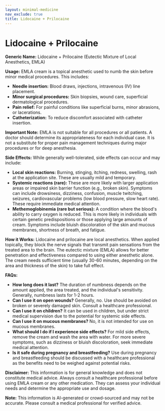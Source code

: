 ```yaml
---
layout: minimal-medicine
nav_exclude: true
title: Lidocaine + Prilocaine
---
```


# Lidocaine + Prilocaine

**Generic Name:** Lidocaine + Prilocaine (Eutectic Mixture of Local Anesthetics, EMLA)

**Usage:**  EMLA cream is a topical anesthetic used to numb the skin before minor medical procedures.  This includes:

* **Needle insertion:** Blood draws, injections, intravenous (IV) line placement.
* **Minor surgical procedures:**  Skin biopsies, wound care, superficial dermatological procedures.
* **Pain relief:**  For painful conditions like superficial burns, minor abrasions, or lacerations.
* **Catheterization:**  To reduce discomfort associated with catheter insertion.

**Important Note:**  EMLA is not suitable for all procedures or all patients.  A doctor should determine its appropriateness for each individual case.  It is not a substitute for proper pain management techniques during major procedures or for deep anesthesia.


**Side Effects:** While generally well-tolerated, side effects can occur and may include:

* **Local skin reactions:**  Burning, stinging, itching, redness, swelling, rash at the application site. These are usually mild and temporary.
* **Systemic reactions (rare):**  These are more likely with larger application areas or impaired skin barrier function (e.g., broken skin).  Symptoms can include drowsiness, dizziness, confusion, muscle twitching, seizures, cardiovascular problems (low blood pressure, slow heart rate).  These require immediate medical attention.
* **Methemoglobinemia (rare but serious):**  A condition where the blood's ability to carry oxygen is reduced.  This is more likely in individuals with certain genetic predispositions or those applying large amounts of cream. Symptoms include bluish discoloration of the skin and mucous membranes, shortness of breath, and fatigue.

**How it Works:** Lidocaine and prilocaine are local anesthetics.  When applied topically, they block the nerve signals that transmit pain sensations from the treated area to the brain.  The eutectic mixture (EMLA) allows for better penetration and effectiveness compared to using either anesthetic alone. The cream needs sufficient time (usually 30-60 minutes, depending on the area and thickness of the skin) to take full effect.


**FAQs:**

* **How long does it last?** The duration of numbness depends on the amount applied, the area treated, and the individual's sensitivity.  Generally, numbness lasts for 1-2 hours.
* **Can I use it on open wounds?**  Generally, no.  Use should be avoided on broken or severely damaged skin.  Consult a healthcare professional.
* **Can I use it on children?** It can be used in children, but under strict medical supervision due to the potential for systemic side effects.
* **Can I use it on mucous membranes?** No, it is not intended for use on mucous membranes.
* **What should I do if I experience side effects?**  For mild side effects, remove the cream and wash the area with water. For more severe symptoms, such as dizziness or bluish discoloration, seek immediate medical attention.
* **Is it safe during pregnancy and breastfeeding?**  Use during pregnancy and breastfeeding should be discussed with a healthcare professional as the benefits need to be weighed against potential risks.


**Disclaimer:** This information is for general knowledge and does not constitute medical advice. Always consult a healthcare professional before using EMLA cream or any other medication.  They can assess your individual needs and determine the appropriate use and dosage.


**Note:** This information is AI-generated or crowd-sourced and may not be accurate. Please consult a medical professional for verified advice.
